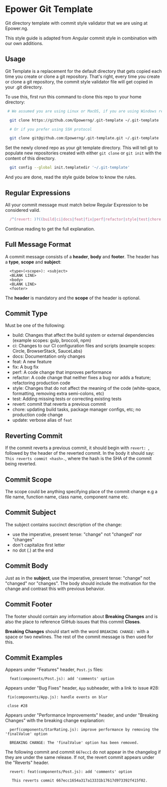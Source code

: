 # Epower Git Template

Git directory template with commit style validator that we are using at Epower.ng.

This style guide is adapted from Angular commit style in combination with our own additions.

## Usage

Git Template is a replacement for the default directory that gets copied each time you create or clone a git repository. That's right, every time you create or clone a git repository, the commit style validator file will get copied in your .git directory.

To use this, first run this command to clone this repo to your home directory:

```sh
 # We assumed you are using Linux or MacOS, if you are using Windows replace the "~" symbol with "%HOMEPATH%"

  git clone https://github.com/Epowerng/.git-template ~/.git-template

  # Or if you prefer using SSH protocol

  git clone git@github.com:Epowerng/.git-template.git ~/.git-template
```

Set the newly cloned repo as your git template directory. This will tell git to populate new repositories created with either `git clone` or `git init` with the content of this directory.

```sh
  git config --global init.templatedir '~/.git-template'
```

And you are done, read the style guide below to know the rules.

## Regular Expressions

All your commit message must match below Regular Expression to be considered valid.

```js
  /^(revert: )?((build|ci|docs|feat|fix|perf|refactor|style|test|chore|revert|update)(\(.+\))?: .{1,70}|Initial commit)/
```

Continue reading to get the full explanation.

## Full Message Format

A commit message consists of a **header**, **body** and **footer**.  The header has a **type**, **scope** and **subject**:

```
  <type>(<scope>): <subject>
  <BLANK LINE>
  <body>
  <BLANK LINE>
  <footer>
```

The **header** is mandatory and the **scope** of the header is optional.

## Commit Type

Must be one of the following:

- build: Changes that affect the build system or external dependencies (example scopes: gulp, broccoli, npm)
- ci: Changes to our CI configuration files and scripts (example scopes: Circle, BrowserStack, SauceLabs)
- docs: Documentation only changes
- feat: A new feature
- fix: A bug fix
- perf: A code change that improves performance
- refactor: A code change that neither fixes a bug nor adds a feature; refactoring production code
- style: Changes that do not affect the meaning of the code (white-space, formatting, removing extra semi-colons, etc)
- test: Adding missing tests or correcting existing tests
- revert: commit that reverts a previous commit
- chore: updating build tasks, package manager configs, etc; no production code change
- update: verbose alias of `feat`

## Reverting Commit

If the commit reverts a previous commit, it should begin with `revert: `, followed by the header of the reverted commit. In the body it should say: `This reverts commit <hash>.`, where the hash is the SHA of the commit being reverted.

## Commit Scope

The scope could be anything specifying place of the commit change e.g a file name, function name, class name, component name etc.

## Commit Subject

The subject contains succinct description of the change:

- use the imperative, present tense: "change" not "changed" nor "changes"
- don't capitalize first letter
- no dot (.) at the end

## Commit Body

Just as in the **subject**, use the imperative, present tense: "change" not "changed" nor "changes".
The body should include the motivation for the change and contrast this with previous behavior.

## Commit Footer

The footer should contain any information about **Breaking Changes** and is also the place to
reference GitHub issues that this commit **Closes**.

**Breaking Changes** should start with the word `BREAKING CHANGE:` with a space or two newlines. The rest of the commit message is then used for this.

## Commit Examples

Appears under "Features" header, `Post.js` files:

```
  feat(components/Post.js): add 'comments' option
```

Appears under "Bug Fixes" header, `App` subheader, with a link to issue #28:

```
 fix(components/App.js): handle events on blur

 close #28
```

Appears under "Performance Improvements" header, and under "Breaking Changes" with the breaking change explanation:

```
  perf(components/StarRating.js): improve performance by removing the 'finalValue' option

  BREAKING CHANGE: The 'finalValue' option has been removed.
```

The following commit and commit `667ecc1` do not appear in the changelog if they are under the same release. If not, the revert commit appears under the "Reverts" header.

```
  revert: feat(components/Post.js): add 'comments' option

   This reverts commit 667ecc1654a317a13331b17617d973392f415f02.
```
